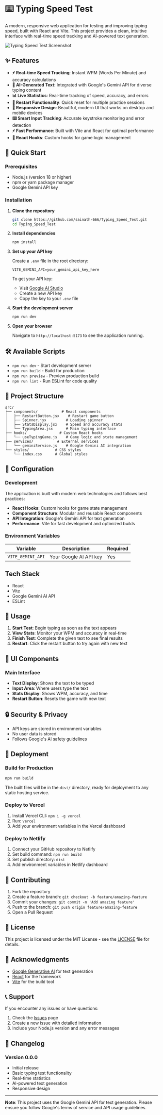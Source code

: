 # ⌨️ Typing Speed Test

A modern, responsive web application for testing and improving typing speed, built with React and Vite. This project provides a clean, intuitive interface with real-time speed tracking and AI-powered text generation.

![Typing Speed Test Screenshot](./public/preview.png)

## ✨ Features

- **⚡ Real-time Speed Tracking**: Instant WPM (Words Per Minute) and accuracy calculations
- **🤖 AI-Generated Text**: Integrated with Google's Gemini API for diverse typing content
- **📊 Live Statistics**: Real-time tracking of speed, accuracy, and errors
- **🔄 Restart Functionality**: Quick reset for multiple practice sessions
- **📱 Responsive Design**: Beautiful, modern UI that works on desktop and mobile devices
- **⌨️ Smart Input Tracking**: Accurate keystroke monitoring and error detection
- **⚡ Fast Performance**: Built with Vite and React for optimal performance
- **🎯 React Hooks**: Custom hooks for game logic management

## 🚀 Quick Start

### Prerequisites

- Node.js (version 18 or higher)
- npm or yarn package manager
- Google Gemini API key

### Installation

1. **Clone the repository**

   ```bash
   git clone https://github.com/sainath-666/Typing_Speed_Test.git
   cd Typing_Speed_Test
   ```

2. **Install dependencies**

   ```bash
   npm install
   ```

3. **Set up your API key**

   Create a `.env` file in the root directory:

   ```env
   VITE_GEMINI_API=your_gemini_api_key_here
   ```

   To get your API key:

   - Visit [Google AI Studio](https://makersuite.google.com/app/apikey)
   - Create a new API key
   - Copy the key to your `.env` file

4. **Start the development server**

   ```bash
   npm run dev
   ```

5. **Open your browser**

   Navigate to `http://localhost:5173` to see the application running.

## 🛠️ Available Scripts

- `npm run dev` - Start development server
- `npm run build` - Build for production
- `npm run preview` - Preview production build
- `npm run lint` - Run ESLint for code quality

## 📁 Project Structure

```
src/
├── components/           # React components
│   ├── RestartButton.jsx    # Restart game button
│   ├── Spinner.jsx         # Loading spinner
│   ├── StatsDisplay.jsx    # Speed and accuracy stats
│   └── TypingArea.jsx      # Main typing interface
├── hooks/               # Custom React hooks
│   └── useTypingGame.js    # Game logic and state management
├── services/           # External services
│   └── geminiService.js    # Google Gemini AI integration
└── styles/            # CSS styles
    └── index.css      # Global styles
```

## 🔧 Configuration

### Development

The application is built with modern web technologies and follows best practices:

- **React Hooks**: Custom hooks for game state management
- **Component Structure**: Modular and reusable React components
- **API Integration**: Google's Gemini API for text generation
- **Performance**: Vite for fast development and optimized builds

### Environment Variables

| Variable          | Description            | Required |
| ----------------- | ---------------------- | -------- |
| `VITE_GEMINI_API` | Your Google AI API key | Yes      |

## Tech Stack

- React
- Vite
- Google Gemini AI API
- ESLint

## 🎯 Usage

1. **Start Test**: Begin typing as soon as the text appears
2. **View Stats**: Monitor your WPM and accuracy in real-time
3. **Finish Test**: Complete the given text to see final results
4. **Restart**: Click the restart button to try again with new text

## 🎨 UI Components

### Main Interface

- **Text Display**: Shows the text to be typed
- **Input Area**: Where users type the text
- **Stats Display**: Shows WPM, accuracy, and time
- **Restart Button**: Resets the game with new text

## 🔒 Security & Privacy

- API keys are stored in environment variables
- No user data is stored
- Follows Google's AI safety guidelines

## 🚀 Deployment

### Build for Production

```bash
npm run build
```

The built files will be in the `dist/` directory, ready for deployment to any static hosting service.

### Deploy to Vercel

1. Install Vercel CLI: `npm i -g vercel`
2. Run: `vercel`
3. Add your environment variables in the Vercel dashboard

### Deploy to Netlify

1. Connect your GitHub repository to Netlify
2. Set build command: `npm run build`
3. Set publish directory: `dist`
4. Add environment variables in Netlify dashboard

## 🤝 Contributing

1. Fork the repository
2. Create a feature branch: `git checkout -b feature/amazing-feature`
3. Commit your changes: `git commit -m 'Add amazing feature'`
4. Push to the branch: `git push origin feature/amazing-feature`
5. Open a Pull Request

## 📝 License

This project is licensed under the MIT License - see the [LICENSE](LICENSE) file for details.

## 🙏 Acknowledgments

- [Google Generative AI](https://ai.google.dev/) for text generation
- [React](https://reactjs.org/) for the framework
- [Vite](https://vitejs.dev/) for the build tool

## 📞 Support

If you encounter any issues or have questions:

1. Check the [Issues](https://github.com/sainath-666/Typing_Speed_Test/issues) page
2. Create a new issue with detailed information
3. Include your Node.js version and any error messages

## 🔄 Changelog

### Version 0.0.0

- Initial release
- Basic typing test functionality
- Real-time statistics
- AI-powered text generation
- Responsive design

---

**Note**: This project uses the Google Gemini API for text generation. Please ensure you follow Google's terms of service and API usage guidelines.
